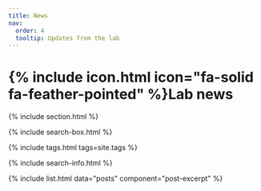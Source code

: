 ```yaml
---
title: News
nav:
  order: 4
  tooltip: Updates from the lab
---
```


# {% include icon.html icon="fa-solid fa-feather-pointed" %}Lab news

{% include section.html %}

{% include search-box.html %}

{% include tags.html tags=site.tags %}

{% include search-info.html %}

{% include list.html data="posts" component="post-excerpt" %}
